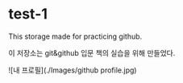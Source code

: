# test-1
This storage made for practicing github.

이 저장소는 git&github 입문 책의 실습을 위해 만들었다.

![내 프로필](./Images/github profile.jpg)
